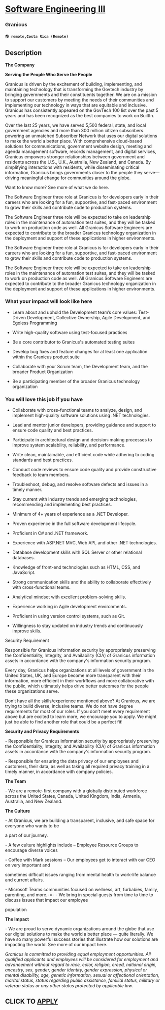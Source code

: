 # [Software Engineering III](https://www.remotewlb.com/apply/software-engineering-iii)  
### Granicus  
#### `🌎 remote,Costa Rica (Remote)`  

## Description

 **The Company**

 **Serving the People Who Serve the People**

Granicus is driven by the excitement of building, implementing, and maintaining technology that is transforming the Govtech industry by bringing governments and their constituents together. We are on a mission to support our customers by meeting the needs of their communities and implementing our technology in ways that are equitable and inclusive. Granicus has consistently appeared on the GovTech 100 list over the past 5 years and has been recognized as the best companies to work on BuiltIn.

Over the last 25 years, we have served 5,500 federal, state, and local government agencies and more than 300 million citizen subscribers powering an unmatched Subscriber Network that uses our digital solutions to make the world a better place. With comprehensive cloud-based solutions for communications, government website design, meeting and agenda management software, records management, and digital services, Granicus empowers stronger relationships between government and residents across the U.S., U.K., Australia, New Zealand, and Canada. By simplifying interactions with residents, while disseminating critical information, Granicus brings governments closer to the people they serve—driving meaningful change for communities around the globe.

Want to know more? See more of what we do here.

  

The Software Engineer three role at Granicus is for developers early in their careers who are looking for a fun, supportive, and fast-paced environment to grow their skills and contribute code to production systems.

  

The Software Engineer three role will be expected to take on leadership roles in the maintenance of automation test suites, and they will be tasked to work on production code as well. All Granicus Software Engineers are expected to contribute to the broader Granicus technology organization in the deployment and support of these applications in higher environments.

  

The Software Engineer three role at Granicus is for developers early in their careers who are looking for a fun, supportive, and fast-paced environment to grow their skills and contribute code to production systems.

  

The Software Engineer three role will be expected to take on leadership roles in the maintenance of automation test suites, and they will be tasked to work on production code as well. All Granicus Software Engineers are expected to contribute to the broader Granicus technology organization in the deployment and support of these applications in higher environments.

  

### What your impact will look like here

* Learn about and uphold the Development team’s core values: Test-Driven Development, Collective Ownership, Agile Development, and Egoless Programming 

  

* Write high-quality software using test-focused practices 

  

* Be a core contributor to Granicus's automated testing suites 

  

* Develop bug fixes and feature changes for at least one application within the Granicus product suite 

  

* Collaborate with your Scrum team, the Development team, and the broader Product Organization 

  

* Be a participating member of the broader Granicus technology organization

  

### You will love this job if you have

* Collaborate with cross-functional teams to analyze, design, and implement high-quality software solutions using .NET technologies. 

  

* Lead and mentor junior developers, providing guidance and support to ensure code quality and best practices. 

  

* Participate in architectural design and decision-making processes to improve system scalability, reliability, and performance. 

  

* Write clean, maintainable, and efficient code while adhering to coding standards and best practices. 

  

* Conduct code reviews to ensure code quality and provide constructive feedback to team members. 

  

* Troubleshoot, debug, and resolve software defects and issues in a timely manner. 

  

* Stay current with industry trends and emerging technologies, recommending and implementing best practices. 

  

* Minimum of 4+ years of experience as a .NET Developer. 

  

* Proven experience in the full software development lifecycle. 

  

* Proficient in C# and .NET framework. 

  

* Experience with ASP.NET MVC, Web API, and other .NET technologies. 

  

* Database development skills with SQL Server or other relational databases. 

  

* Knowledge of front-end technologies such as HTML, CSS, and JavaScript. 

  

* Strong communication skills and the ability to collaborate effectively with cross-functional teams. 

  

* Analytical mindset with excellent problem-solving skills. 

  

* Experience working in Agile development environments. 

  

* Proficient in using version control systems, such as Git. 

  

* Willingness to stay updated on industry trends and continuously improve skills. 

  

Security Requirement

  

Responsible for Granicus information security by appropriately preserving the Confidentiality, Integrity, and Availability (CIA) of Granicus information assets in accordance with the company's information security program.

  

Every day, Granicus helps organizations at all levels of government in the United States, UK, and Europe become more transparent with their information, more efficient in their workflows and more collaborative with the public, which ultimately helps drive better outcomes for the people these organizations serve.

  

  

Don’t have all the skills/experience mentioned above? At Granicus, we are trying to build diverse, inclusive teams. We do not have degree requirements for most of our roles. If you don’t meet every requirement above but are excited to learn more, we encourage you to apply. We might just be able to find another role that could be a perfect fit!

  

**Security and Privacy Requirements**

\- Responsible for Granicus information security by appropriately preserving the Confidentiality, Integrity, and Availability (CIA) of Granicus information assets in accordance with the company's information security program.

\- Responsible for ensuring the data privacy of our employees and customers, their data, as well as taking all required privacy training in a timely manner, in accordance with company policies.

  

 **The Team**

\- We are a remote-first company with a globally distributed workforce across the United States, Canada, United Kingdom, India, Armenia, Australia, and New Zealand.

  

 **The Culture**

\- At Granicus, we are building a transparent, inclusive, and safe space for everyone who wants to be

a part of our journey.

\- A few culture highlights include – Employee Resource Groups to encourage diverse voices

\- Coffee with Mark sessions – Our employees get to interact with our CEO on very important and

sometimes difficult issues ranging from mental health to work-life balance and current affairs.

\- Microsoft Teams communities focused on wellness, art, furbabies, family, parenting, and more.-=- - We bring in special guests from time to time to discuss issues that impact our employee

population

  

**The Impact**

\- We are proud to serve dynamic organizations around the globe that use our digital solutions to make the world a better place — quite literally. We have so many powerful success stories that illustrate how our solutions are impacting the world. See more of our impact here.

  

 _Granicus is committed to providing equal employment opportunities. All qualified applicants and employees will be considered for employment and advancement without regard to race, color, religion, creed, national origin, ancestry, sex, gender, gender identity, gender expression, physical or mental disability, age, genetic information, sexual or affectional orientation, marital status, status regarding public assistance, familial status, military or veteran status or any other status protected by applicable law._

  
## CLICK TO [APPLY](https://www.remotewlb.com/apply/software-engineering-iii)

